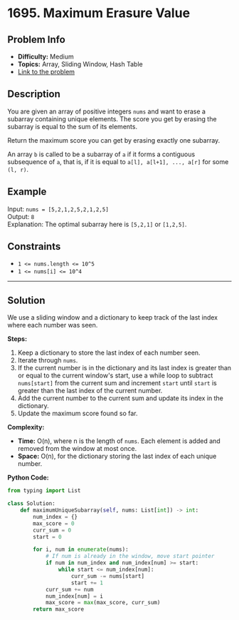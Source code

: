 # 1695. Maximum Erasure Value

## Problem Info

- **Difficulty:** Medium
- **Topics:** Array, Sliding Window, Hash Table
- [Link to the problem](https://leetcode.com/problems/maximum-erasure-value/)

## Description

You are given an array of positive integers `nums` and want to erase a subarray containing unique elements. The score you get by erasing the subarray is equal to the sum of its elements.

Return the maximum score you can get by erasing exactly one subarray.

An array `b` is called to be a subarray of `a` if it forms a contiguous subsequence of `a`, that is, if it is equal to `a[l], a[l+1], ..., a[r]` for some `(l, r)`.

## Example

Input: `nums = [5,2,1,2,5,2,1,2,5]`  
Output: `8`  
Explanation: The optimal subarray here is `[5,2,1]` or `[1,2,5]`.

## Constraints

- `1 <= nums.length <= 10^5`
- `1 <= nums[i] <= 10^4`

---

## Solution

We use a sliding window and a dictionary to keep track of the last index where each number was seen.

**Steps:**

1. Keep a dictionary to store the last index of each number seen.
2. Iterate through `nums`.
3. If the current number is in the dictionary and its last index is greater than or equal to the current window's start, use a while loop to subtract `nums[start]` from the current sum and increment `start` until `start` is greater than the last index of the current number.
4. Add the current number to the current sum and update its index in the dictionary.
5. Update the maximum score found so far.

**Complexity:**

- **Time:** O(n), where n is the length of `nums`. Each element is added and removed from the window at most once.
- **Space:** O(n), for the dictionary storing the last index of each unique number.

**Python Code:**

```python
from typing import List

class Solution:
    def maximumUniqueSubarray(self, nums: List[int]) -> int:
        num_index = {}
        max_score = 0
        curr_sum = 0
        start = 0

        for i, num in enumerate(nums):
            # If num is already in the window, move start pointer
            if num in num_index and num_index[num] >= start:
                while start <= num_index[num]:
                    curr_sum -= nums[start]
                    start += 1
            curr_sum += num
            num_index[num] = i
            max_score = max(max_score, curr_sum)
        return max_score
```
